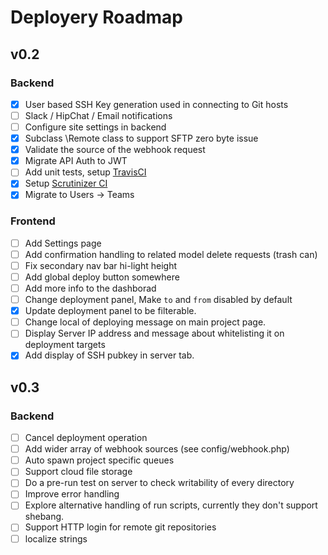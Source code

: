 # Deployery Roadmap

## v0.2

### Backend
- [x] User based SSH Key generation used in connecting to Git hosts
- [ ] Slack / HipChat / Email notifications
- [ ] Configure site settings in backend
- [x] Subclass \Remote class to support SFTP zero byte issue
- [x] Validate the source of the webhook request
- [x] Migrate API Auth to JWT
- [ ] Add unit tests, setup [TravisCI](https://travis-ci.org)
- [x] Setup [Scrutinizer CI](https://scrutinizer-ci.com/pricing)
- [x] Migrate to Users -> Teams

### Frontend
- [ ] Add Settings page
- [ ] Add confirmation handling to related model delete requests (trash can)
- [ ] Fix secondary nav bar hi-light height
- [ ] Add global deploy button somewhere
- [ ] Add more info to the dashborad
- [ ] Change deployment panel, Make `to` and `from` disabled by default
- [x] Update deployment panel to be filterable.
- [ ] Change local of deploying message on main project page.
- [ ] Display Server IP address and message about whitelisting it on deployment targets
- [x] Add display of SSH pubkey in server tab.

## v0.3

### Backend
- [ ] Cancel deployment operation
- [ ] Add wider array of webhook sources (see config/webhook.php)
- [ ] Auto spawn project specific queues
- [ ] Support cloud file storage
- [ ] Do a pre-run test on server to check writability of every directory
- [ ] Improve error handling
- [ ] Explore alternative handling of run scripts, currently they don't support shebang.
- [ ] Support HTTP login for remote git repositories
- [ ] localize strings